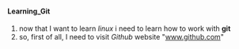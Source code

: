  #### Learning_Git 
 1. now that I want to learn *linux* i need to learn how to work with **git**
 2. so, first of all, I need to visit *Github* website "www.github.com"
 
